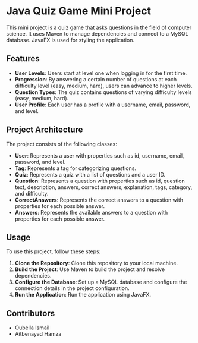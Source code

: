 # Java Quiz Game Mini Project

This mini project is a quiz game that asks questions in the field of computer science. It uses Maven to manage dependencies and connect to a MySQL database. JavaFX is used for styling the application.

## Features

- **User Levels**: Users start at level one when logging in for the first time.
- **Progression**: By answering a certain number of questions at each difficulty level (easy, medium, hard), users can advance to higher levels.
- **Question Types**: The quiz contains questions of varying difficulty levels (easy, medium, hard).
- **User Profile**: Each user has a profile with a username, email, password, and level.

## Project Architecture

The project consists of the following classes:

- **User**: Represents a user with properties such as id, username, email, password, and level.
- **Tag**: Represents a tag for categorizing questions.
- **Quiz**: Represents a quiz with a list of questions and a user ID.
- **Question**: Represents a question with properties such as id, question text, description, answers, correct answers, explanation, tags, category, and difficulty.
- **CorrectAnswers**: Represents the correct answers to a question with properties for each possible answer.
- **Answers**: Represents the available answers to a question with properties for each possible answer.

## Usage

To use this project, follow these steps:

1. **Clone the Repository**: Clone this repository to your local machine.
2. **Build the Project**: Use Maven to build the project and resolve dependencies.
3. **Configure the Database**: Set up a MySQL database and configure the connection details in the project configuration.
4. **Run the Application**: Run the application using JavaFX.

## Contributors

- Oubella Ismail
- Aitbenayad Hamza

